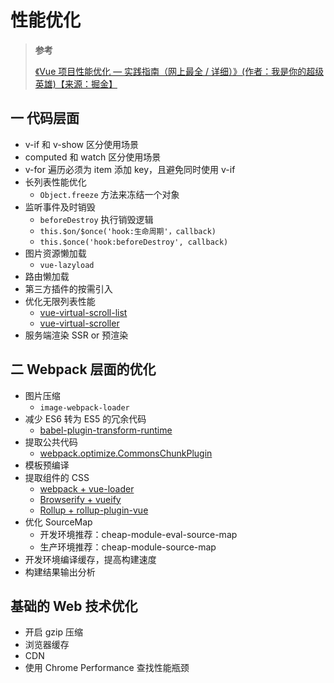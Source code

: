 # 性能优化

> **参考**
>
> [《Vue 项目性能优化 — 实践指南（网上最全 / 详细）》(作者：我是你的超级英雄)【来源：掘金】](https://juejin.cn/post/6844903913410314247)

## 一 代码层面

- v-if 和 v-show 区分使用场景
- computed 和 watch 区分使用场景
- v-for 遍历必须为 item 添加 key，且避免同时使用 v-if
- 长列表性能优化
  - `Object.freeze` 方法来冻结一个对象
- 监听事件及时销毁
  - `beforeDestroy` 执行销毁逻辑
  - `this.$on/$once('hook:生命周期'，callback)`
  - `this.$once('hook:beforeDestroy', callback)`
- 图片资源懒加载
  - `vue-lazyload`
- 路由懒加载
- 第三方插件的按需引入
- 优化无限列表性能
  - [vue-virtual-scroll-list](https://github.com/tangbc/vue-virtual-scroll-list)
  - [vue-virtual-scroller](https://github.com/Akryum/vue-virtual-scroller)
- 服务端渲染 SSR or 预渲染

## 二 Webpack 层面的优化

- 图片压缩
  - `image-webpack-loader`
- 减少 ES6 转为 ES5 的冗余代码
  - [babel-plugin-transform-runtime](https://babeljs.io/docs/en/babel-plugin-transform-runtime)
- 提取公共代码
  - [webpack.optimize.CommonsChunkPlugin](https://webpack.docschina.org/plugins/commons-chunk-plugin/)
- 模板预编译
- 提取组件的 CSS
  - [webpack + vue-loader](https://vue-loader.vuejs.org/zh-cn/configurations/extract-css.html)
  - [Browserify + vueify](https://github.com/vuejs/vueify#css-extraction)
  - [Rollup + rollup-plugin-vue](https://vuejs.github.io/rollup-plugin-vue/#/en/2.3/?id=custom-handler)
- 优化 SourceMap
  - 开发环境推荐：cheap-module-eval-source-map
  - 生产环境推荐：cheap-module-source-map
- 开发环境编译缓存，提高构建速度
- 构建结果输出分析

## 基础的 Web 技术优化

- 开启 gzip 压缩
- 浏览器缓存
- CDN
- 使用 Chrome Performance 查找性能瓶颈
